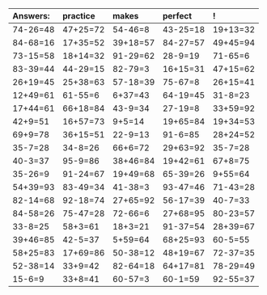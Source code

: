 | Answers: | practice | makes | perfect | ! |
| :--- | :--- | :--- | :--- | :--- |
| 74-26=48 | 47+25=72 | 54-46=8 | 43-25=18 | 19+13=32 | 
| 84-68=16 | 17+35=52 | 39+18=57 | 84-27=57 | 49+45=94 | 
| 73-15=58 | 18+14=32 | 91-29=62 | 28-9=19 | 71-65=6 | 
| 83-39=44 | 44-29=15 | 82-79=3 | 16+15=31 | 47+15=62 | 
| 26+19=45 | 25+38=63 | 57-18=39 | 75-67=8 | 26+15=41 | 
| 12+49=61 | 61-55=6 | 6+37=43 | 64-19=45 | 31-8=23 | 
| 17+44=61 | 66+18=84 | 43-9=34 | 27-19=8 | 33+59=92 | 
| 42+9=51 | 16+57=73 | 9+5=14 | 19+65=84 | 19+34=53 | 
| 69+9=78 | 36+15=51 | 22-9=13 | 91-6=85 | 28+24=52 | 
| 35-7=28 | 34-8=26 | 66+6=72 | 29+63=92 | 35-7=28 | 
| 40-3=37 | 95-9=86 | 38+46=84 | 19+42=61 | 67+8=75 | 
| 35-26=9 | 91-24=67 | 19+49=68 | 65-39=26 | 9+55=64 | 
| 54+39=93 | 83-49=34 | 41-38=3 | 93-47=46 | 71-43=28 | 
| 82-14=68 | 92-18=74 | 27+65=92 | 56-17=39 | 40-7=33 | 
| 84-58=26 | 75-47=28 | 72-66=6 | 27+68=95 | 80-23=57 | 
| 33-8=25 | 58+3=61 | 18+3=21 | 91-37=54 | 28+39=67 | 
| 39+46=85 | 42-5=37 | 5+59=64 | 68+25=93 | 60-5=55 | 
| 58+25=83 | 17+69=86 | 50-38=12 | 48+19=67 | 72-37=35 | 
| 52-38=14 | 33+9=42 | 82-64=18 | 64+17=81 | 78-29=49 | 
| 15-6=9 | 33+8=41 | 60-57=3 | 60-1=59 | 92-55=37 | 
